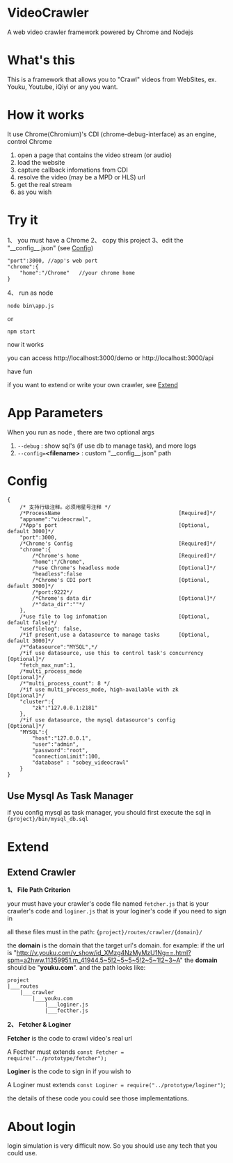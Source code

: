 # VideoCrawler
A web video crawler framework powered by Chrome and Nodejs

# What's this

This is a framework that allows you to "Crawl" videos from WebSites, ex. Youku, Youtube, iQiyi or any you want.

# How it works

It use Chrome(Chromium)'s CDI (chrome-debug-interface) as an engine, control Chrome 
1. open a page that contains the video stream (or audio)
2. load the website
3. capture callback infomations from CDI
4. resolve the video (may be a MPD or HLS) url
5. get the real stream
6. as you wish

# Try it 

1、 you must have a Chrome
2、 copy this project
3、edit the "\_\_config\_\_.json" (see [Config](#config))
```
"port":3000, //app's web port
"chrome":{
    "home":"/Chrome"   //your chrome home
}
```
4、 run as node
```
node bin\app.js
```
or
```
npm start
```

now it works

you can access http://localhost:3000/demo or http://localhost:3000/api

have fun

if you want to extend or write your own crawler, see [Extend](#extend) 

# App Parameters

When you run as node , there are two optional args

1. `--debug` : show sql's (if use db to manage task), and more logs
2. `--config=`**&lt;filename&gt;** : custom "\_\_config\_\_.json" path

# <span id='config'>Config</span>

```
{
    /* 支持行级注释。必须用星号注释 */
    /*ProcessName                                      [Required]*/
    "appname":"videocrawl",
    /*App's port                                       [Optional, default 3000]*/
    "port":3000,
    /*Chrome's Config                                  [Required]*/
    "chrome":{
        /*Chrome's home                                [Required]*/
        "home":"/Chrome",
        /*use Chrome's headless mode                   [Optional]*/
        "headless":false
        /*Chrome's CDI port                            [Optional, default 3000]*/
        /*port:9222*/
        /*Chrome's data dir                            [Optional]*/
        /*"data_dir":""*/
    },
    /*use file to log infomation                       [Optional, default false]*/
    "usefilelog": false,
    /*if present,use a datasource to manage tasks      [Optional, default 3000]*/
    /*"datasource":"MYSQL",*/
    /*if use datasource, use this to control task's concurrency      [Optional]*/
    "fetch_max_num":1,
    /*multi_process_mode                                             [Optional]*/
    /*"multi_process_count": 8 */
    /*if use multi_process_mode, high-available with zk              [Optional]*/
    "cluster":{
        "zk":"127.0.0.1:2181"
    },
    /*if use datasource, the mysql datasource's config               [Optional]*/
    "MYSQL":{
        "host":"127.0.0.1",
        "user":"admin",
        "password":"root",
        "connectionLimit":100,
        "database" : "sobey_videocrawl"
    }
}
```

## Use Mysql As Task Manager

if you config mysql as task manager, you should first execute the sql in
```{project}/bin/mysql_db.sql```


# <span id='extend'>Extend</span>

## Extend Crawler

**1、 File Path Criterion**

your must have your crawler's code file named 
`fetcher.js` that is your crawler's code 
and
`loginer.js` that is your loginer's code if you need to sign in 

all these files must in the path:
`{project}/routes/crawler/{domain}/`

the **domain** is the domain that the target url's domain.
for example: 
if the url is "http://v.youku.com/v_show/id_XMzg4NzMyMzU1Ng==.html?spm=a2hww.11359951.m_41944.5~5!2~5~5~5!2~5~1!2~3~A"
the **domain** should be "**youku.com**".
and the path looks like:

```
project
|___routes
    |___crawler
        |___youku.com
            |___loginer.js
            |___fecther.js
```

**2、 Fetcher & Loginer**

**Fetcher** is the code to crawl video's real url

A Fecther must extends `const Fetcher = require("../prototype/fetcher");`

**Loginer** is the code to sign in if you wish to

A Loginer must extends `const Loginer = require("../prototype/loginer")`;

the details of these code you could see those implementations.

# About login

login simulation is very difficult now. So you should use any tech that you could use.
